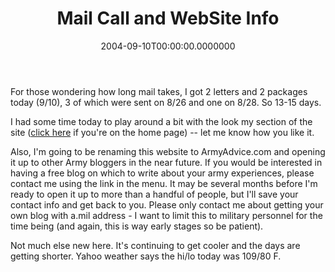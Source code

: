 ﻿---
title: Mail Call and WebSite Info
date: "2004-09-10T00:00:00.0000000"
featuredImage: img/mail-call-and-website-info-featured.png
---

For those wondering how long mail takes, I got 2 letters and 2 packages today (9/10), 3 of which were sent on 8/26 and one on 8/28. So 13-15 days.

I had some time today to play around a bit with the look my section of the site ([click here](http://armyadvice.com/armysteve) if you're on the home page) -- let me know how you like it.

Also, I'm going to be renaming this website to ArmyAdvice.com and opening it up to other Army bloggers in the near future. If you would be interested in having a free blog on which to write about your army experiences, please contact me using the link in the menu. It may be several months before I'm ready to open it up to more than a handful of people, but I'll save your contact info and get back to you. Please only contact me about getting your own blog with a.mil address - I want to limit this to military personnel for the time being (and again, this is way early stages so be patient).

Not much else new here. It's continuing to get cooler and the days are getting shorter. Yahoo weather says the hi/lo today was 109/80 F.

